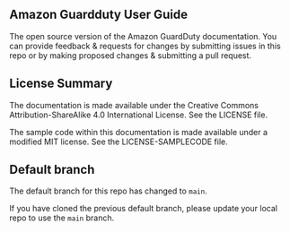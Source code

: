 ## Amazon Guardduty User Guide

The open source version of the Amazon GuardDuty documentation. You can provide feedback & requests for changes by submitting issues in this repo or by making proposed changes & submitting a pull request.

## License Summary

The documentation is made available under the Creative Commons Attribution-ShareAlike 4.0 International License. See the LICENSE file.

The sample code within this documentation is made available under a modified MIT license. See the LICENSE-SAMPLECODE file.

## Default branch

The default branch for this repo has changed to `main`. 

If you have cloned the previous default branch, please update your local repo to use the `main` branch. 
